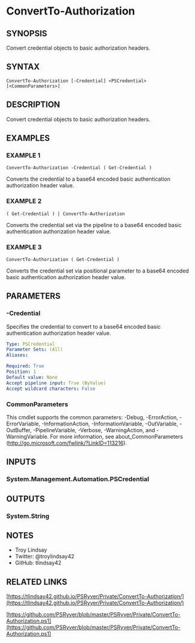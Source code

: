 # ConvertTo-Authorization

## SYNOPSIS
Convert credential objects to basic authorization headers.

## SYNTAX

```
ConvertTo-Authorization [-Credential] <PSCredential> [<CommonParameters>]
```

## DESCRIPTION
Convert credential objects to basic authorization headers.

## EXAMPLES

### EXAMPLE 1
```
ConvertTo-Authorization -Credential ( Get-Credential )
```

Converts the credential to a base64 encoded basic authentication authorization
header value.

### EXAMPLE 2
```
( Get-Credential ) | ConvertTo-Authorization
```

Converts the credential set via the pipeline to a base64 encoded basic
authentication authorization header value.

### EXAMPLE 3
```
ConvertTo-Authorization ( Get-Credential )
```

Converts the credential set via positional parameter to a base64 encoded basic
authentication authorization header value.

## PARAMETERS

### -Credential
Specifies the credential to convert to a base64 encoded basic authentication
authorization header value.

```yaml
Type: PSCredential
Parameter Sets: (All)
Aliases:

Required: True
Position: 1
Default value: None
Accept pipeline input: True (ByValue)
Accept wildcard characters: False
```

### CommonParameters
This cmdlet supports the common parameters: -Debug, -ErrorAction, -ErrorVariable, -InformationAction, -InformationVariable, -OutVariable, -OutBuffer, -PipelineVariable, -Verbose, -WarningAction, and -WarningVariable.
For more information, see about_CommonParameters (http://go.microsoft.com/fwlink/?LinkID=113216).

## INPUTS

### System.Management.Automation.PSCredential

## OUTPUTS

### System.String

## NOTES
- Troy Lindsay
- Twitter: @troylindsay42
- GitHub: tlindsay42

## RELATED LINKS

[https://tlindsay42.github.io/PSRyver/Private/ConvertTo-Authorization/](https://tlindsay42.github.io/PSRyver/Private/ConvertTo-Authorization/)

[https://github.com/PSRyver/blob/master/PSRyver/Private/ConvertTo-Authorization.ps1](https://github.com/PSRyver/blob/master/PSRyver/Private/ConvertTo-Authorization.ps1)

